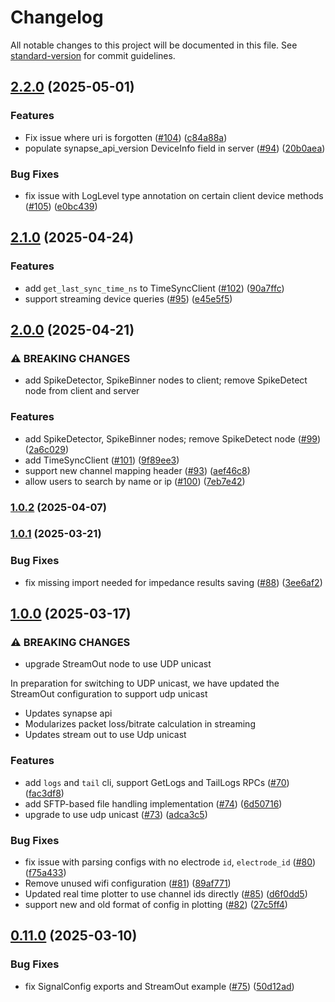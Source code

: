 # Changelog

All notable changes to this project will be documented in this file. See [standard-version](https://github.com/conventional-changelog/standard-version) for commit guidelines.

## [2.2.0](https://github.com/sciencecorp/synapse-python/compare/v2.1.0...v2.2.0) (2025-05-01)


### Features

* Fix issue where uri is forgotten ([#104](https://github.com/sciencecorp/synapse-python/issues/104)) ([c84a88a](https://github.com/sciencecorp/synapse-python/commit/c84a88a949bec74c57f532696148b952de6434f7))
* populate synapse_api_version DeviceInfo field in server ([#94](https://github.com/sciencecorp/synapse-python/issues/94)) ([20b0aea](https://github.com/sciencecorp/synapse-python/commit/20b0aeaf37776c9aebdca9420172cca13f87184f))


### Bug Fixes

* fix issue with LogLevel type annotation on certain client device methods ([#105](https://github.com/sciencecorp/synapse-python/issues/105)) ([e0bc439](https://github.com/sciencecorp/synapse-python/commit/e0bc439b7df613abbad87e7039ce18636a501170))

## [2.1.0](https://github.com/sciencecorp/synapse-python/compare/v2.0.0...v2.1.0) (2025-04-24)


### Features

* add `get_last_sync_time_ns` to TimeSyncClient ([#102](https://github.com/sciencecorp/synapse-python/issues/102)) ([90a7ffc](https://github.com/sciencecorp/synapse-python/commit/90a7ffcb4e889d79a0d2fbe1127a6f2fa2186f82))
* support streaming device queries ([#95](https://github.com/sciencecorp/synapse-python/issues/95)) ([e45e5f5](https://github.com/sciencecorp/synapse-python/commit/e45e5f5d9808445ec34acd0caee86ab5440039e6))

## [2.0.0](https://github.com/sciencecorp/synapse-python/compare/v1.0.2...v2.0.0) (2025-04-21)


### ⚠ BREAKING CHANGES

* add SpikeDetector, SpikeBinner nodes to client; remove
SpikeDetect node from client and server

### Features

* add SpikeDetector, SpikeBinner nodes; remove SpikeDetect node ([#99](https://github.com/sciencecorp/synapse-python/issues/99)) ([2a6c029](https://github.com/sciencecorp/synapse-python/commit/2a6c02919dc87e96d410a41f8761919922d6604b))
* add TimeSyncClient ([#101](https://github.com/sciencecorp/synapse-python/issues/101)) ([9f89ee3](https://github.com/sciencecorp/synapse-python/commit/9f89ee33a37cd18447aced3d2b023ec738be803b))
* support new channel mapping header ([#93](https://github.com/sciencecorp/synapse-python/issues/93)) ([aef46c8](https://github.com/sciencecorp/synapse-python/commit/aef46c8ecbd48c5c831a7b99c4d2c787e52aa6fd))
* allow users to search by name or ip ([#100](https://github.com/sciencecorp/synapse-python/issues/100)) ([7eb7e42](https://github.com/sciencecorp/synapse-python/commit/7eb7e427a4129164b79a1562d11354ff2227f0c1))

### [1.0.2](https://github.com/sciencecorp/synapse-python/compare/v1.0.1...v1.0.2) (2025-04-07)

### [1.0.1](https://github.com/sciencecorp/synapse-python/compare/v1.0.0...v1.0.1) (2025-03-21)


### Bug Fixes

* fix missing import needed for impedance results saving ([#88](https://github.com/sciencecorp/synapse-python/issues/88)) ([3ee6af2](https://github.com/sciencecorp/synapse-python/commit/3ee6af2d6a3119337c16eab44ee8c80a14e099b4))

## [1.0.0](https://github.com/sciencecorp/synapse-python/compare/v0.11.0...v1.0.0) (2025-03-17)


### ⚠ BREAKING CHANGES

* upgrade StreamOut node to use UDP unicast

In preparation for switching to UDP unicast, we have updated the StreamOut configuration to support udp unicast

- Updates synapse api
- Modularizes packet loss/bitrate calculation in streaming
- Updates stream out to use Udp unicast

### Features

* add `logs` and `tail` cli, support GetLogs and TailLogs RPCs ([#70](https://github.com/sciencecorp/synapse-python/issues/70)) ([fac3df8](https://github.com/sciencecorp/synapse-python/commit/fac3df8922e0662b5659fd35a9a311da672931b7))
* add SFTP-based file handling implementation ([#74](https://github.com/sciencecorp/synapse-python/issues/74)) ([6d50716](https://github.com/sciencecorp/synapse-python/commit/6d5071643efade05da8310b56f74749bcbe47b56))
* upgrade to use udp unicast ([#73](https://github.com/sciencecorp/synapse-python/issues/73)) ([adca3c5](https://github.com/sciencecorp/synapse-python/commit/adca3c5caaba4a4e2878dd5f9b823787663fffcd))


### Bug Fixes

* fix issue with parsing configs with no electrode `id`, `electrode_id` ([#80](https://github.com/sciencecorp/synapse-python/issues/80)) ([f75a433](https://github.com/sciencecorp/synapse-python/commit/f75a433e151e9851f17c6e346db998e688be748e))
* Remove unused wifi configuration ([#81](https://github.com/sciencecorp/synapse-python/issues/81)) ([89af771](https://github.com/sciencecorp/synapse-python/commit/89af771b047b8cf4b0c1b8264118ab4416f55e0d))
* Updated real time plotter to use channel ids directly ([#85](https://github.com/sciencecorp/synapse-python/issues/85)) ([d6f0dd5](https://github.com/sciencecorp/synapse-python/commit/d6f0dd54fa597b3864304ed946d6b83cb8f5fee6))
* support new and old format of config in plotting ([#82](https://github.com/sciencecorp/synapse-python/pull/82)) ([27c5ff4](https://github.com/sciencecorp/synapse-python/pull/82/commits/27c5ff4279ba307b9555cf92c5ddbfbf2c04ac80))

## [0.11.0](https://github.com/sciencecorp/synapse-python/compare/v0.10.1...v0.11.0) (2025-03-10)


### Bug Fixes

* fix SignalConfig exports and StreamOut example ([#75](https://github.com/sciencecorp/synapse-python/issues/75)) ([50d12ad](https://github.com/sciencecorp/synapse-python/commit/50d12ad3586e73d4aec991d94e67108267435241))
